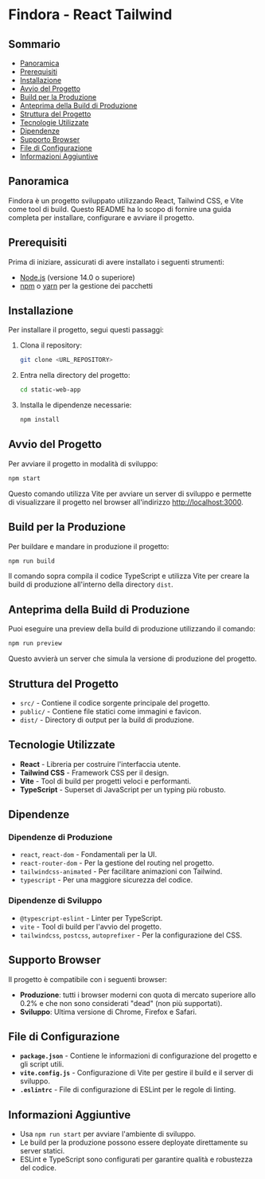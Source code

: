# Findora - React Tailwind

## Sommario

- [Panoramica](#panoramica)
- [Prerequisiti](#prerequisiti)
- [Installazione](#installazione)
- [Avvio del Progetto](#avvio-del-progetto)
- [Build per la Produzione](#build-per-la-produzione)
- [Anteprima della Build di Produzione](#anteprima-della-build-di-produzione)
- [Struttura del Progetto](#struttura-del-progetto)
- [Tecnologie Utilizzate](#tecnologie-utilizzate)
- [Dipendenze](#dipendenze)
- [Supporto Browser](#supporto-browser)
- [File di Configurazione](#file-di-configurazione)
- [Informazioni Aggiuntive](#informazioni-aggiuntive)

## Panoramica

Findora è un progetto sviluppato utilizzando React, Tailwind CSS, e Vite come tool di build. Questo README ha lo scopo di fornire una guida completa per installare, configurare e avviare il progetto.

## Prerequisiti

Prima di iniziare, assicurati di avere installato i seguenti strumenti:

- [Node.js](https://nodejs.org/) (versione 14.0 o superiore)
- [npm](https://www.npmjs.com/) o [yarn](https://yarnpkg.com/) per la gestione dei pacchetti

## Installazione

Per installare il progetto, segui questi passaggi:

1. Clona il repository:

   ```bash
   git clone <URL_REPOSITORY>
   ```

2. Entra nella directory del progetto:

   ```bash
   cd static-web-app
   ```

3. Installa le dipendenze necessarie:
   ```bash
   npm install
   ```

## Avvio del Progetto

Per avviare il progetto in modalità di sviluppo:

```bash
npm start
```

Questo comando utilizza Vite per avviare un server di sviluppo e permette di visualizzare il progetto nel browser all'indirizzo [http://localhost:3000](http://localhost:3000).

## Build per la Produzione

Per buildare e mandare in produzione il progetto:

```bash
npm run build
```

Il comando sopra compila il codice TypeScript e utilizza Vite per creare la build di produzione all'interno della directory `dist`.

## Anteprima della Build di Produzione

Puoi eseguire una preview della build di produzione utilizzando il comando:

```bash
npm run preview
```

Questo avvierà un server che simula la versione di produzione del progetto.

## Struttura del Progetto

- `src/` - Contiene il codice sorgente principale del progetto.
- `public/` - Contiene file statici come immagini e favicon.
- `dist/` - Directory di output per la build di produzione.

## Tecnologie Utilizzate

- **React** - Libreria per costruire l'interfaccia utente.
- **Tailwind CSS** - Framework CSS per il design.
- **Vite** - Tool di build per progetti veloci e performanti.
- **TypeScript** - Superset di JavaScript per un typing più robusto.

## Dipendenze

### Dipendenze di Produzione

- `react`, `react-dom` - Fondamentali per la UI.
- `react-router-dom` - Per la gestione del routing nel progetto.
- `tailwindcss-animated` - Per facilitare animazioni con Tailwind.
- `typescript` - Per una maggiore sicurezza del codice.

### Dipendenze di Sviluppo

- `@typescript-eslint` - Linter per TypeScript.
- `vite` - Tool di build per l'avvio del progetto.
- `tailwindcss`, `postcss`, `autoprefixer` - Per la configurazione del CSS.

## Supporto Browser

Il progetto è compatibile con i seguenti browser:

- **Produzione**: tutti i browser moderni con quota di mercato superiore allo 0.2% e che non sono considerati "dead" (non più supportati).
- **Sviluppo**: Ultima versione di Chrome, Firefox e Safari.

## File di Configurazione

- **`package.json`** - Contiene le informazioni di configurazione del progetto e gli script utili.
- **`vite.config.js`** - Configurazione di Vite per gestire il build e il server di sviluppo.
- **`.eslintrc`** - File di configurazione di ESLint per le regole di linting.

## Informazioni Aggiuntive

- Usa `npm run start` per avviare l'ambiente di sviluppo.
- Le build per la produzione possono essere deployate direttamente su server statici.
- ESLint e TypeScript sono configurati per garantire qualità e robustezza del codice.
